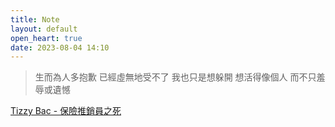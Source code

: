 ```yaml
---
title: Note
layout: default
open_heart: true
date: 2023-08-04 14:10
---
```


> 生而為人多抱歉 已經虛無地受不了
> 我也只是想躲開 想活得像個人
> 而不只羞辱或遺憾

[Tizzy Bac - 保險推銷員之死](https://open.spotify.com/track/2tHT62TSOHvhnVFerAYzeu)
